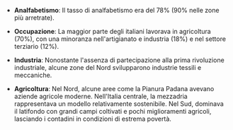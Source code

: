 
- **Analfabetismo**: Il tasso di analfabetismo era del 78% (90% nelle zone più arretrate).

- **Occupazione**: La maggior parte degli italiani lavorava in agricoltura (70%), con una minoranza nell'artigianato e industria (18%) e nel settore terziario (12%).

- **Industria**: Nonostante l'assenza di partecipazione alla prima rivoluzione industriale, alcune zone del Nord svilupparono industrie tessili e meccaniche.

- **Agricoltura**: Nel Nord, alcune aree come la Pianura Padana avevano aziende agricole moderne. Nell'Italia centrale, la mezzadria rappresentava un modello relativamente sostenibile. Nel Sud, dominava il latifondo con grandi campi coltivati e pochi miglioramenti agricoli, lasciando i contadini in condizioni di estrema povertà.